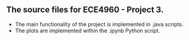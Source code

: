 ## The source files for ECE4960 - Project 3.
- The main functionality of the project is implemented in .java scripts.
- The plots are implemented within the .ipynb Python script.
